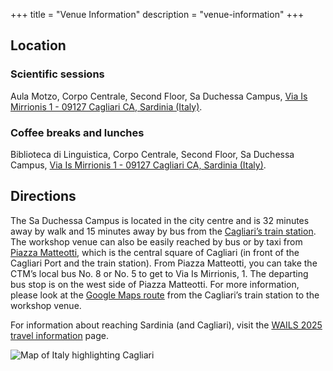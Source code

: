 +++
title = "Venue Information"
description = "venue-information"
+++

## Location

### Scientific sessions

Aula Motzo, Corpo Centrale, Second Floor, Sa Duchessa Campus, [Via Is Mirrionis 1 - 09127 Cagliari CA, Sardinia (Italy)](https://g.co/kgs/knVgquM).

### Coffee breaks and lunches

Biblioteca di Linguistica, Corpo Centrale, Second Floor, Sa Duchessa Campus, [Via Is Mirrionis 1 - 09127 Cagliari CA, Sardinia (Italy)](https://g.co/kgs/knVgquM).

## Directions

The Sa Duchessa Campus is located in the city centre and is 32 minutes away by walk and 15 minutes away by bus from the [Cagliari’s train station](https://maps.app.goo.gl/XRFRr5dZ5d9A2WkU7). 
The workshop venue can also be easily reached by bus or by taxi from [Piazza Matteotti](https://maps.app.goo.gl/QVygaUhj6LgJ6jaSA), 
which is the central square of Cagliari (in front of the Cagliari Port and the train station). From Piazza Matteotti, you can take the CTM’s local 
bus No. 8 or No. 5 to get to Via Is Mirrionis, 1. The departing bus stop is on the west side of Piazza Matteotti. For more information, please look at the [Google Maps route](https://maps.app.goo.gl/WLQYLKWSJHWtnbLB9) from the Cagliari’s train 
station to the workshop venue.

For information about reaching Sardinia (and Cagliari), visit the [WAILS 2025 travel information](/2025/travel-information/) page.



![Map of Italy highlighting Cagliari](/2025/img/touristic/maptomagistero.png)